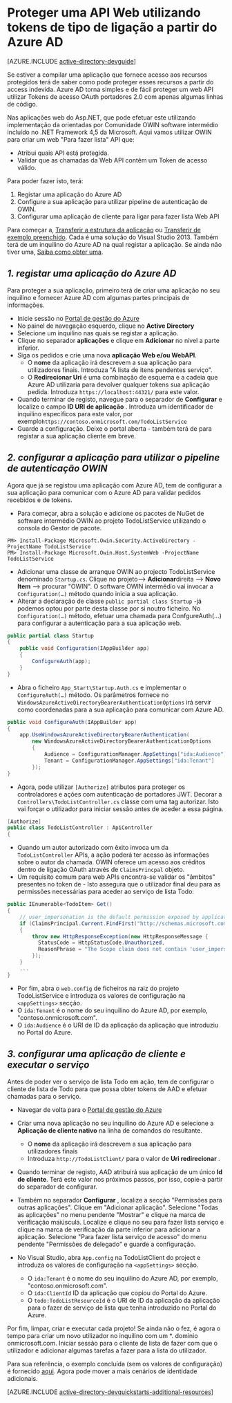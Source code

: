 <properties
    pageTitle="Azure AD .NET introdução | Microsoft Azure"
    description="Como construir uma .NET MVC Web API que integra-se com o Azure AD para autenticação e autorização."
    services="active-directory"
    documentationCenter=".net"
    authors="dstrockis"
    manager="mbaldwin"
    editor=""/>

<tags
    ms.service="active-directory"
    ms.workload="identity"
    ms.tgt_pltfrm="na"
    ms.devlang="dotnet"
    ms.topic="article"
    ms.date="09/16/2016"
    ms.author="dastrock"/>


# <a name="protect-a-web-api-using-bearer-tokens-from-azure-ad"></a>Proteger uma API Web utilizando tokens de tipo de ligação a partir do Azure AD

[AZURE.INCLUDE [active-directory-devguide](../../includes/active-directory-devguide.md)]

Se estiver a compilar uma aplicação que fornece acesso aos recursos protegidos terá de saber como pode proteger esses recursos a partir do access indevida.
Azure AD torna simples e de fácil proteger um web API utilizar Tokens de acesso OAuth portadores 2.0 com apenas algumas linhas de código.

Nas aplicações web do Asp.NET, que pode efetuar este utilizando implementação da orientadas por Comunidade OWIN software intermédio incluído no .NET Framework 4,5 da Microsoft.  Aqui vamos utilizar OWIN para criar um web "Para fazer lista" API que:
-   Atribui quais API está protegida.
-   Validar que as chamadas da Web API contêm um Token de acesso válido.

Para poder fazer isto, terá:

1. Registar uma aplicação do Azure AD
2. Configure a sua aplicação para utilizar pipeline de autenticação de OWIN.
3. Configurar uma aplicação de cliente para ligar para fazer lista Web API

Para começar a, [Transferir a estrutura da aplicação](https://github.com/AzureADQuickStarts/WebAPI-Bearer-DotNet/archive/skeleton.zip) ou [Transferir de exemplo preenchido](https://github.com/AzureADQuickStarts/WebAPI-Bearer-DotNet/archive/complete.zip).  Cada é uma solução do Visual Studio 2013.  Também terá de um inquilino do Azure AD na qual registar a aplicação.  Se ainda não tiver uma, [Saiba como obter uma](active-directory-howto-tenant.md).


## <a name="1--register-an-application-with-azure-ad"></a>*1. registar uma aplicação do Azure AD*
Para proteger a sua aplicação, primeiro terá de criar uma aplicação no seu inquilino e fornecer Azure AD com algumas partes principais de informações.

-   Inicie sessão no [Portal de gestão do Azure](https://manage.windowsazure.com)
-   No painel de navegação esquerdo, clique no **Active Directory**
-   Selecione um inquilino nas quais se registar a aplicação.
-   Clique no separador **aplicações** e clique em **Adicionar** no nível a parte inferior.
-   Siga os pedidos e crie uma nova **aplicação Web e/ou WebAPI**.
    -   O **nome** da aplicação irá descrevem a sua aplicação para utilizadores finais.  Introduza "A lista de itens pendentes serviço".
    -   O **Redirecionar Uri** é uma combinação de esquema e a cadeia que Azure AD utilizaria para devolver qualquer tokens sua aplicação pedida. Introduza `https://localhost:44321/` para este valor.
-   Quando terminar de registo, navegue para o separador de **Configurar** e localize o campo **ID URI de aplicação** .  Introduza um identificador de inquilino específicos para este valor, por exemplo`https://contoso.onmicrosoft.com/TodoListService`
- Guarde a configuração.  Deixe o portal aberta - também terá de para registar a sua aplicação cliente em breve.

## <a name="2-set-up-your-app-to-use-the-owin-authentication-pipeline"></a>*2. configurar a aplicação para utilizar o pipeline de autenticação OWIN*

Agora que já se registou uma aplicação com Azure AD, tem de configurar a sua aplicação para comunicar com o Azure AD para validar pedidos recebidos e de tokens.

-   Para começar, abra a solução e adicione os pacotes de NuGet de software intermédio OWIN ao projeto TodoListService utilizando o consola do Gestor de pacote.

```
PM> Install-Package Microsoft.Owin.Security.ActiveDirectory -ProjectName TodoListService
PM> Install-Package Microsoft.Owin.Host.SystemWeb -ProjectName TodoListService
```

-   Adicionar uma classe de arranque OWIN ao projecto TodoListService denominado `Startup.cs`.  Clique no projeto--> **Adicionar**direita --> **Novo Item** --> procurar "OWIN".  O software OWIN intermédio vai invocar a `Configuration(…)` método quando inicia a sua aplicação.
-   Alterar a declaração de classe `public partial class Startup` -já podemos optou por parte desta classe por si noutro ficheiro.  No `Configuration(…)` método, efetuar uma chamada para ConfgureAuth(...) para configurar a autenticação para a sua aplicação web.

```C#
public partial class Startup
{
    public void Configuration(IAppBuilder app)
    {
        ConfigureAuth(app);
    }
}
```

-   Abra o ficheiro `App_Start\Startup.Auth.cs` e implementar o `ConfigureAuth(…)` método.  Os parâmetros fornece no `WindowsAzureActiveDirectoryBearerAuthenticationOptions` irá servir como coordenadas para a sua aplicação para comunicar com Azure AD.

```C#
public void ConfigureAuth(IAppBuilder app)
{
    app.UseWindowsAzureActiveDirectoryBearerAuthentication(
        new WindowsAzureActiveDirectoryBearerAuthenticationOptions
        {
            Audience = ConfigurationManager.AppSettings["ida:Audience"],
            Tenant = ConfigurationManager.AppSettings["ida:Tenant"]
        });
}
```

-   Agora, pode utilizar `[Authorize]` atributos para proteger os controladores e ações com autenticação de portadores JWT.  Decorar a `Controllers\TodoListController.cs` classe com uma tag autorizar.  Isto vai forçar o utilizador para iniciar sessão antes de aceder a essa página.

```C#
[Authorize]
public class TodoListController : ApiController
{
```

- Quando um autor autorizado com êxito invoca um da `TodoListController` APIs, a ação poderá ter acesso às informações sobre o autor da chamada.  OWIN oferece um acesso aos créditos dentro de ligação OAuth através de `ClaimsPrincpal` objeto.  
- Um requisito comum para web APIs encontra-se validar os "âmbitos" presentes no token de - Isto assegura que o utilizador final deu para as permissões necessárias para aceder ao serviço de lista Todo:

```C#
public IEnumerable<TodoItem> Get()
{
    // user_impersonation is the default permission exposed by applications in AAD
    if (ClaimsPrincipal.Current.FindFirst("http://schemas.microsoft.com/identity/claims/scope").Value != "user_impersonation")
    {
        throw new HttpResponseException(new HttpResponseMessage {
          StatusCode = HttpStatusCode.Unauthorized,
          ReasonPhrase = "The Scope claim does not contain 'user_impersonation' or scope claim not found"
        });
    }
    ...
}
```

-   Por fim, abra o `web.config` de ficheiros na raiz do projeto TodoListService e introduza os valores de configuração na `<appSettings>` secção.
  - O `ida:Tenant` é o nome do seu inquilino do Azure AD, por exemplo, "contoso.onmicrosoft.com".
  - O `ida:Audience` é o URI de ID da aplicação da aplicação que introduziu no Portal do Azure.

## <a name="3--configure-a-client-application--run-the-service"></a>*3. configurar uma aplicação de cliente e executar o serviço*
Antes de poder ver o serviço de lista Todo em ação, tem de configurar o cliente de lista de Todo para que possa obter tokens de AAD e efetuar chamadas para o serviço.

- Navegar de volta para o [Portal de gestão do Azure](https://manage.windowsazure.com)
- Criar uma nova aplicação no seu inquilino do Azure AD e selecione a **Aplicação de cliente nativo** na linha de comandos do resultante.
    -   O **nome** da aplicação irá descrevem a sua aplicação para utilizadores finais
    -   Introduza `http://TodoListClient/` para o valor de **Uri redirecionar** .
- Quando terminar de registo, AAD atribuirá sua aplicação de um único **Id de cliente**. Terá este valor nos próximos passos, por isso, copie-a partir do separador de configurar.
- Também no separador **Configurar** , localize a secção "Permissões para outras aplicações". Clique em "Adicionar aplicação". Selecione "Todas as aplicações" no menu pendente "Mostrar" e clique na marca de verificação maiúscula. Localize e clique no seu para fazer lista serviço e clique na marca de verificação da parte inferior para adicionar a aplicação. Selecione "Para fazer lista serviço de acesso" do menu pendente "Permissões de delegado" e guarde a configuração.


- No Visual Studio, abra `App.config` na TodoListClient do project e introduza os valores de configuração na `<appSettings>` secção.
  - O `ida:Tenant` é o nome do seu inquilino do Azure AD, por exemplo, "contoso.onmicrosoft.com".
  - O `ida:ClientId` ID da aplicação que copiou do Portal do Azure.
  - O `todo:TodoListResourceId` é o URI de ID da aplicação da aplicação para o fazer de serviço de lista que tenha introduzido no Portal do Azure.

Por fim, limpar, criar e executar cada projeto!  Se ainda não o fez, é agora o tempo para criar um novo utilizador no inquilino com um *. domínio onmicrosoft.com.  Iniciar sessão para o cliente de lista de fazer com que o utilizador e adicionar algumas tarefas a fazer para a lista do utilizador.

Para sua referência, o exemplo concluída (sem os valores de configuração) é fornecido [aqui](https://github.com/AzureADQuickStarts/WebAPI-Bearer-DotNet/archive/complete.zip).  Agora pode mover a mais cenários de identidade adicionais.

[AZURE.INCLUDE [active-directory-devquickstarts-additional-resources](../../includes/active-directory-devquickstarts-additional-resources.md)]
